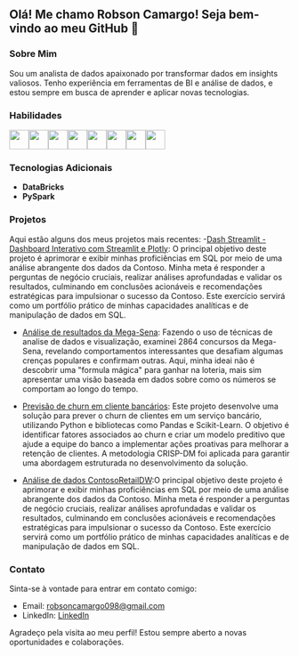 ## Olá! Me chamo Robson Camargo! Seja bem-vindo ao meu GitHub 👋

### Sobre Mim
Sou um analista de dados apaixonado por transformar dados em insights valiosos. Tenho experiência em ferramentas de BI e análise de dados, e estou sempre em busca de aprender e aplicar novas tecnologias.

### Habilidades
<div style="display: flex; align-items: center;">
  <img src="https://cdn.jsdelivr.net/gh/devicons/devicon@latest/icons/python/python-original.svg" width="35" height="35" />
  <img src="https://cdn.jsdelivr.net/gh/devicons/devicon@latest/icons/azuresqldatabase/azuresqldatabase-original.svg" width="35" height="35" />          
  <img src="https://github.com/microsoft/PowerBI-Icons/blob/main/SVG/Power-BI.svg" width="35" height="35" />
  <img src="https://github.com/microsoft/PowerBI-Icons/blob/main/SVG/Power-Apps-Colored.svg" width="35" height="35" />
  <img src="https://github.com/microsoft/PowerBI-Icons/blob/main/SVG/Power-Query-Colored.svg" width="35" height="35" />
  <img src="https://github.com/microsoft/PowerBI-Icons/blob/main/SVG/Power-Automate-Colored.svg" width="35" height="35" />
  <img src="https://cdn.jsdelivr.net/gh/devicons/devicon@latest/icons/apacheairflow/apacheairflow-original.svg" width="35" height="35" />        
  <img src="https://cdn.jsdelivr.net/gh/devicons/devicon@latest/icons/git/git-original.svg"  width="35" height="35"/>             
</div>

### Tecnologias Adicionais
- **DataBricks**
- **PySpark**

### Projetos
Aqui estão alguns dos meus projetos mais recentes:
-[Dash Streamlit - Dashboard Interativo com Streamlit e Plotly](https://github.com/Camargo098/dash-streamlit?tab=readme-ov-file): O principal objetivo deste projeto é aprimorar e exibir minhas proficiências em SQL por meio de uma análise abrangente dos dados da Contoso. Minha meta é responder a perguntas de negócio cruciais, realizar análises aprofundadas e validar os resultados, culminando em conclusões acionáveis e recomendações estratégicas para impulsionar o sucesso da Contoso. Este exercício servirá como um portfólio prático de minhas capacidades analíticas e de manipulação de dados em SQL.

- [Análise de resultados da Mega-Sena](https://github.com/Camargo098/analise-mega-sena/blob/main/notebooks/analise_mega-sena.ipynb): Fazendo o uso de técnicas de analise de dados e visualização, examinei 2864 concursos da Mega-Sena, revelando comportamentos interessantes que desafiam algumas crenças populares e confirmam outras. Aqui, minha ideai não é descobrir uma "formula mágica" para ganhar na loteria, mais sim apresentar uma visão baseada em dados sobre como os números se comportam ao longo do tempo.

- [Previsão de churn em cliente bancários](https://github.com/Camargo098/customer-churn-analysis/tree/main): Este projeto desenvolve uma solução para prever o churn de clientes em um serviço bancário, utilizando Python e bibliotecas como Pandas e Scikit-Learn. O objetivo é identificar fatores associados ao churn e criar um modelo preditivo que ajude a equipe do banco a implementar ações proativas para melhorar a retenção de clientes. A metodologia CRISP-DM foi aplicada para garantir uma abordagem estruturada no desenvolvimento da solução.
- [Análise de dados ContosoRetailDW](https://github.com/Camargo098/contoso-sql/blob/main/contososql.ipynb):O principal objetivo deste projeto é aprimorar e exibir minhas proficiências em SQL por meio de uma análise abrangente dos dados da Contoso. Minha meta é responder a perguntas de negócio cruciais, realizar análises aprofundadas e validar os resultados, culminando em conclusões acionáveis e recomendações estratégicas para impulsionar o sucesso da Contoso. Este exercício servirá como um portfólio prático de minhas capacidades analíticas e de manipulação de dados em SQL.

### Contato
Sinta-se à vontade para entrar em contato comigo:
- Email: robsoncamargo098@gmail.com
- LinkedIn: [LinkedIn](https://www.linkedin.com/in/rcamargo98/)

Agradeço pela visita ao meu perfil! Estou sempre aberto a novas oportunidades e colaborações.
